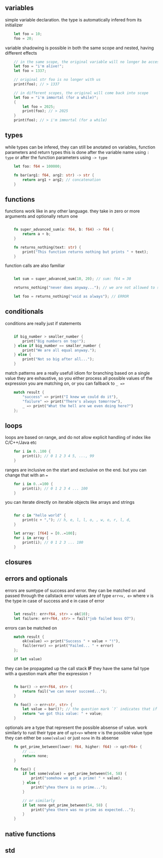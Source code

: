 ## variables

simple variable declaration. the type is automatically infered from its initializer
``` rust
    let foo = 10;
    foo = 20;
```

variable shadowing is possible in both the same scope and nested, having different effects
``` rust
    // in the same scope, the original variable will no longer be accessible
    let foo = "i'm alive!";
    let foo = 1337;

    // original str foo is no longer with us
    print(foo); // > 1337 
```

``` rust
    // in different scopes, the original will come back into scope
    let foo = "i'm immortal (for a while)";
    {
        let foo = 2025;
        print(foo); // > 2025
    }
    print(foo); // > i'm immortal (for a while)
```

## types

while types can be infered, they can still be anotated on variables, function parameters and return types
this is done after the variable name using `: type` or after the function parameters using `-> type`
``` rust
    let foo: f64 = 100000;

    fn bar(arg1: f64, arg2: str) -> str {
        return arg1 + arg2; // concatenation
    }
```

## functions

functions work like in any other language. they take in zero or more arguments and optionally return one
``` rust

    fn super_advanced_sum(a: f64, b: f64) -> f64 {
        return a + b;
    }

    fn returns_nothing(text: str) {
        print("This function returns nothing but prints " + text);
    }
```

function calls are also familiar
``` rust

    let sum = super_advanced_sum(10, 20); // sum: f64 = 30

    returns_nothing("never does anyway..."); // we are not allowed to save this into a variable since () nothing is returned

    let foo = returns_nothing("void as always"); // ERROR
```

## conditionals

conditions are really just if statements
``` rust

    if big_number > smaller_number {
        print("Big numbers on top!");
    } else if big_number == smaller_number {
        print("We are all equal anyway.");
    } else {
        print("Not so big after all...");
    }
```

match patterns are a really usefull idiom for branching based on a single value
they are exhaustive, so you either process all possible values of the expression you are matching on, or you can fallback to `_ => `
``` rust
    match result {
        "success" => print("I knew we could do it"),
        "failure" => print("There's always tomorrow"),
        _ => print("What the hell are we even doing here?")
    };
```

## loops

loops are based on range, and do not allow explicit handling of index like C/C++/Java etc
``` rust
    for i in 0..100 {
        print(i); // 0 1 2 3 4 5, ..., 99
    }
```

ranges are inclusive on the start and exclusive on the end. but you can change that with an `=`
``` rust
    for i in 0..=100 {
        print(i); // 0 1 2 3 4 ... 100
    }
```

you can iterate directly on iterable objects like arrays and strings
``` rust

    for c in "hello world" {
        print(c + ","); // h, e, l, l, o, , w, o, r, l, d,
    }

    let array: [f64] = [0..=100];
    for i in array {
        print(i); // 0 1 2 3 ... 100
    }
```

## closures

## errors and optionals

errors are sumtype of success and error. they can be matched on and passed through the callstack
error values are of type `err<v, e>` where v is the type in case of success and e in case of error

```rust

    let result: err<f64, str> = ok(10);
    let failure: err<f64, str> = fail("job failed boss O7");
```

errors can be matched on
```rust
    match result {
        ok(value) => print("Success " + value + "!"),
        fail(error) => print("Failed... " + error)
    };

    if let value)
```

they can be propagated up the call stack **IF** they have the same fail type with a question mark after the expression `?`
``` rust

    fn bar() -> err<f64, str> {
        return fail("we can never succeed...");
    }

    fn foo() -> err<str, str> {
        let value = bar()?; // the question mark `?` indicates that if bar returns a fail, return that same fail from foo
        return "we got this value: " + value; 
    }
```

optionals are a type that represent the possible absense of value. work similarly to rust
their type are of `opt<v>` where v is the possible value type
they can either be `some(value)` or just `none` in its absense
``` rust
    fn get_prime_between(lower: f64, higher: f64) -> opt<f64> {
        // ...
        return none;
    }

    fn foo() {
        if let some(value) = get_prime_between(54, 58) {
            print("somehow we got a prime! " + value);
        } else {
            print("yhea there is no prime...");
        }

        // or similarly
        if let none get_prime_between(54, 58) {
            print("yhea there was no prime as expected...");
        }
    }
```

## native functions

## std